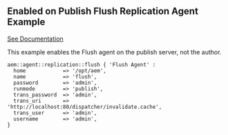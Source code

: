 ## Enabled on Publish Flush Replication Agent Example

[See Documentation](https://docs.adobe.com/docs/en/aem/6-2/deploy/configuring/replication.html#Configuring%20your%20Replication%20Agents)

This example enables the Flush agent on the publish server, not the author.

~~~ puppet
aem::agent::replication::flush { 'Flush Agent' :
  home            => '/opt/aem',
  name            => 'flush',
  password        => 'admin',
  runmode         => 'publish',
  trans_password  => 'admin',
  trans_uri       => 'http://localhost:80/dispatcher/invalidate.cache',
  trans_user      => 'admin',
  username        => 'admin',
}
~~~


